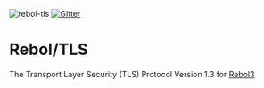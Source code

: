![rebol-tls](https://github.com/user-attachments/assets/2356d7f2-8880-440f-8240-7306cdf34453)
[![Gitter](https://badges.gitter.im/rebol3/community.svg)](https://app.gitter.im/#/room/#Rebol3:gitter.im)

# Rebol/TLS

The Transport Layer Security (TLS) Protocol Version 1.3 for [Rebol3](https://github.com/Oldes/Rebol3)

